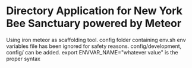 # Directory Application for New York Bee Sanctuary powered by Meteor
Using iron meteor as scaffolding tool.
config folder containing env.sh env variables file has been ignored for safety reasons.
config/development, config/<anyenv> can be added.
export ENVVAR_NAME="whatever value" is the proper syntax 
